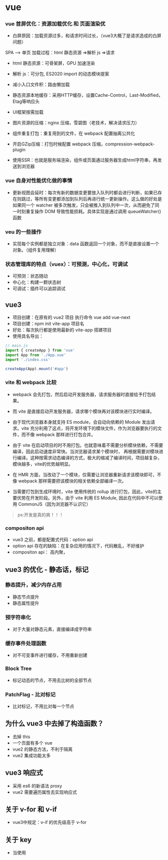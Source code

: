 # vue

### vue 首屏优化：资源加载优化 和 页面渲染优

- 白屏原因：加载资源过多，和请求时间过长，（vue3大概了是请求造成的白屏问题）

SPA --> 单页
加载过程：html 静态资源 =>解析 js =>请求

- html 静态资源：可骨架屏，GPU 加速渲染

- 解析 js：可分包, ES2020 import 的动态模块提案

- 减小入口文件积：路由懒加载
- 静态资源本地缓存：采用HTTP缓存，设置Cache-Control，Last-Modified，Etag等响应头
- UI框架按需加载
- 图片资源的压缩：nginx 压缩，雪碧图（老技术，解决请求压力）
- 组件重复打包：重复用到的文件，在 webpack 配置抽离公共化
- 开启GZip压缩：打包时候配置 webpack 压缩，compression-webpack-plugin
- 使用SSR：也就是服务端渲染，组件或页面通过服务器生成html字符串，再发送到浏览器

### vue 自身对性能优化做的事情

- 更新视图会延时：每次有新的数据变更要放入队列时都会进行判断，如果已存在则跳过，等所有变更都添加到队列后再进行统一更新操作。这么做的好处是如果同一个 watcher 被多次触发，只会被推入到队列中一次，从而避免了同一时刻重复操作 DOM 导致性能损耗。具体实现是通过调用 queueWatcher() 函数

### veu 的一些操作

- 实现每个实例都是独立对象：data 函数返回一个对象，而不是直接设置一个对象。（组件复用理解）

### 状态管理库的特点（vuex）：可预测，中心化，可调试

- 可预测：状态随动
- 中心化：构建一颗状态树
- 可调试：插件可以追踪调试



## vue3

- 项目创建：在原有的 vue2 项目 执行命令 vue add vue-next
- 项目创建：npm init vite-app 项目名
 - 好处：每次执行都是使用最新的 vite-app 搭建项目
- 使用具名导出：
```js
// main.js
import { createApp } from 'vue'
import App from './App.vue'
import './index.css'

createApp(App).mount('#app')

```
### vite 和 webpack 比较
- webpack 会先打包，然后启动开发服务器，请求服务器时直接给予打包结果。

- 而 vite 是直接启动开发服务器，请求哪个模块再对该模块进行实时编译。

- 由于现代浏览器本身就支持 ES module，会自动向依赖的 Module 发出请求。vite 充分利用了这点，将开发环境下的模块文件，作为浏览器要执行的文件，而不像 webpack 那样进行打包合并。

- 由于 vite 在启动项目的时不用打包。也就意味着不需要分析模块依赖，不需要编译，因此启动速度非常快。当浏览器请求某个模块时，
再根据需要对模块进行编译。这种按需求动态编译的方式，极大的缩减了编译时间，项目越复杂，模块越多，vite的优势越明显。

- 在 HMR 方面，当改动了一个模块，仅需要让浏览器重新请求该模块即可，不像 webpack 那样需要把该模块的相关依赖全部编译一次。

- 当需要打包到生成环境时，vite 使用传统的 rollup 进行打包，因此，vite的主要优势在开发阶段。另外，由于 vite 利用 ES Module, 因此在代码中不可以使用 CommonJS（因为浏览器不认识它）

> ps:开发是真的爽！！！


### compositon api
- vue3 之前，都是配置式代码：option api
- option api 存在的缺陷：在复杂应用的情况下，代码散乱，不好维护
- compositon api： 高内聚，

## vue3 的优化 - 静态话，标记

### 静态提升，减少内存占用
- 静态节点提升
- 静态属性提升

### 预字符串化
- 对于大量对静态元素，直接编译成字符串
### 缓存事件处理函数
- 对不可变事件进行缓存，不用重新创建
### Block Tree
- 标记动态的节点，不用去比树的全部节点
### PatchFlag - 比对标记
- 比对标记，不用比对每一个节点

## 为什么 vue3 中去掉了构造函数？
- 去掉 this
- 一个页面有多个 vue
- vue2 的静态方法，不利于隔离 
- vue2 集成功能太多

## vue3 响应式
- 采用 es6 的新语法 proxy
- vue2 需要遍历属性去实现响应式

## 关于 v-for 和 v-if
- vue3中规定：v-if 的优先级高于 v-for
 

## 关于 key
- 当使用 <template> 进行 v-for 循环时，需要吧 key 值放到 <template> 中，而不是它的子元素中
- 当使用 v-if v-else-if v-else 分支的时候，不再需要指定 key 值，因为 vue3 会自动给予每个分支一个唯一的key
- 即便要手动给予 key 值，也必须给予每个分支唯一的 key，不能因为要重用分支而给予相同的 key

- 关于 Fragment 
- vue3 现在允许组件出现多个根节点

## 异步组件
vue 中的 defineAsyncComponent 函数：返回一个 promise

## 响应式 api：reacttivity api
>  ps：ref，computed
### api
- reactive: 深度代理对象的所有成员
- readonly：只能读取代理对象中的成员，不能修改
- ref：对 value 的访问是响应式的，如果给 value 是一个对象 ，则会通过 reactive 函数进行代理，如果已经是代理，则直接使用代理
- computed：当读取 value 值时，会根据情况决定是否哦要运行函数
### 判断 inProxy isReactive isReadonly isRef
- 判断响应式数据类型

### 应用：
- 如果想要让一个对象变为响应式数据，可以使用 reactive 或 ref
- 如果想要让一个对象的所有属性只读，可以使用 readonly
- 如果想要一个非对象的数据变为响应式数据，使用 ref
- 如果想要根据已知的响应式数据得到一个新的响应式数据，使用 comptued

## 监听数据变化：异步执行（微队列）
- watchEffect: 自动监听
- watch：手动
- 除非遇到如下场景，都推荐使用 watchEffect
- 不希望回调函数一开始就执行
- 数据改变时，需要参考旧值
- 需要监控一些回调函数中不会用到的数据（某些数据变，去通知服务器）
```js
const state = reactive({a:1, b:2})
const count = ref(0)
watchEffect(()=>{
  console.log(state.a ,state.b) //自动监听到 state.a， state.b
})
// 不能直接写 state.a ，因为表达式计算后是一个原始值
wacth(state.a, (newValue, oldValue) => {
  console.log(`新${newValue}旧${oldValue}`)
})
// 下面方式可以
wacth(()=>{ state.a }, (newValue, oldValue) => {
  console.log(`新${newValue}旧${oldValue}`)
})
// 监听多个值
wacth([()=>{ state.a }, count], ([newValue1, newValue2], [oldValue1, oldValue2]) => {
  console.log(`新${newValue1}${newValue2}旧${oldValue1}${oldValue2}`)
})
```


## 降低心智负担：不用去思考他返回的响应式类型
- 所有的 composition function 均以 ref 的结果返回，以保证 setup 函数的返回结果中不包含 reactive 或 readonly 直接产生的数据，（因为数据解构的时候可能会失去响应）
``` js
setup() {
  const state = {}
  return toRefs(state)
}
```
## setup
- 不同于 响应式 api，composition api 提供的函数很多是与组件深度绑定的，不能脱离组件存在
- setup 只会运行一次的函数，比组件创建还早执行（created 钩子）。this 指向 undefind
- 两参数 props content

### 配合vue 食用的动画 gsap
https://cloud.tencent.com/developer/article/1599224

## 总结
- Vue.js 3.0 核⼼优势：
  - 没有 this，没烦恼；
  - 更好的类型推导能⼒（TypeScript）；
  - 更友好的 Tree-shaking ⽀持（渐进式体验）；
  - 更⼤的代码压缩空间；
  - 更灵活的逻辑复⽤能⼒。


## 源码：

### UI = render(state)：Vue的作用就是相当于 render函数，状态（state）一旦变化，视图（UI)也就会相对应的变化

### 问题一：Vue怎么知道状态的变化，怎么实现一套数据监听机制？
- SE6 之前：Object.defineProperty，ES6之后：Proxy，实现数据的监听

### 扩展问题：Object.defineProperty 和 Proxy 的区别：
- Object.defineProperty： 只能实现对属性的单个监听，只能监听现有的属性，无法对数据的添加和删除进行监听（解决这个问题 Vue增加了两个全局API:Vue.set和Vue.delete）
- Proxy：能实现对整个对象对监听，能监听新创建的属性。是 Object.defineProperty 的功能完善

### 数据的变化怎么驱动视图更新？
- 对依赖数据的视图，在数据变化时候，通知对应的视图更新。
- 在 getter 中收集依赖，在 setter 中通知依赖更新。

### 扩展问题，如何实现数组的可观测
- 将数组方法拦截，重写。拦截 __proto__
- 数组新增元素的侦测：push、unshift、splice 特殊重写

### 绕不开的虚拟 DOM 和 diff 算法：用 JS 的计算性能来换取操作 DOM 所消耗的性能
- 当数据发生变化时，我们对比变化前后的虚拟 DOM 节点，通过 DOM-Diff 算法计算出需要更新的地方，然后去更新需要更新的视图。

- 用一个 js 对象，描述一个 DOM 元素
```js
<div class="a" id="b">我是内容</div>

{
  tag:'div',        // 元素标签
  attrs:{           // 属性
    class:'a',
    id:'b'
  },
  text:'我是内容',  // 文本内容
  children:[]       // 子元素
}
```
### 可描述的节点
- 注释节点
- 文本节点
- 元素节点
- 组件节点
- 函数式组件节点
- 克隆节点
### VNode 作用
- 在视图渲染之前，把写好的 template 模板先编译成 VNode 并缓存下来，等到数据发生变化页面需要重新渲染的时候，把数据发生变化后生成的 VNode 与前一次缓存下来的 VNode 进行对比，找出差异，然后有差异的 VNode 对应的真实 DOM 节点就是需要重新渲染的节点，最后根据有差异的 VNode 创建出真实的 DOM 节点再插入到视图中，最终完成一次视图更新。

### DOM-Diff: patch(对 新旧节点 修修补补)
- 以新节点为基础，进行对比操作，在旧 VNode 上修修改改， 返回一份旧的 VNode
  - 创建节点：新的 VNode 中有而旧的 oldVNode 中没有，就在旧的 oldVNode 中创建。
  - 删除节点：新的 VNode 中没有而旧的 oldVNode 中有，就从旧的 oldVNode 中删除。
  - 更新节点：新的 VNode 和旧的 oldVNode 中都有，就以新的 VNode 为准，更新旧的 oldVNode。  
- patch 过程
  - 新旧节点一致，退出
  - 新旧节点都是静态节点，退出
  - 新旧节点都是文本节点，对比文本，不同，旧节点替换成新的，
  - 新旧节点都有子节点，对比子节点，不同，旧节点替换成新的（有优化，子节点如何对比），
  - 只有新节点有子节点，旧节点添加子节点（清空旧子节点的文本），
  - 只有旧节点有子节点，清空旧节点的子节点
  - 只有旧节点有文本，清空旧节点文本

- 静态节点：渲染一次不会再更新的节点，性能优化的点

### 扩展问题，操作DOM 耗费性能的原因
- dom操作影响性能最主要是因为它导致了浏览器的重绘（repaint）和重排（reflow）
- 浏览器标准把 DOM 设计的非常复杂
- 在浏览器中DOM的实现和ECMAScript是分离的。

### VNode 的来源：模板编译
- template 模板内容，对 Vue 来说是一堆字符串，需要处理成 AST，然后生成渲染函数
- template 模板内容经过 render 函数生成 VNode
  - 模板解析阶段：将一堆模板字符串用正则等方式解析成抽象语法树AST，根据解析内容的不同分为 HTML 解析器，文本解析器和过滤器解析器。 
    - const ast =parse(template.trim(), options):parse 会用正则等方式解析 template 模板中的指令、class、style等数据，形成AST。
  - 优化阶段：遍历 AST，找出其中的静态节点，并打上标记
  - 代码生成阶段：将 AST 转换成渲染函数

### 扩展问题：为什么不直接把 AST 直接解析成 VNode 对象 ？

- 代码生成其实就是根据模板对应的抽象语法树 AST 生成一个函数供组件挂载时调用，通过调用这个函数就可以得到模板对应的虚拟 DOM。

### 模板编译的最终目的
- 模板编译就是一台机器，给它输入模板字符串，它就输出对应的render函数。

### Vue 生命周期的四个阶段
- 初始化阶段：为 Vue 实例上初始化一些属性，事件，以及响应式数据
- 模板编译阶段：将模板编译成渲染函数
- 挂载阶段：将实例挂载到指定到 DOM 上，即将模板渲染到真实 DOM 上
- 销毁阶段：将实例自身从父组件中删除，并取消依赖追踪以及事件监听器。

### 扩展问题：初始化阶段具体做了什么
- 创建一个 Vue 实例
- 为创建好的 Vue 实例初始化 事件，属性，响应式数据等

- 初始化做完：判断用户是否传入 el 如果传入则调用 $mount 函数进入模板编译和挂载阶段，如果没有传入 el 则不会进入下一个生命周期，需要用户手动执行 vm.$mount 方法才会进入下一个生命周期


### 扩展问题：销毁阶段，注册到事件超出了组件范围（如注册到了body身上），Vue 能否自动解绑

### vue histroy 模式 nginx 和 node服务 对应的配置
- nginx： location 中配置 try_files $uri $uri/ /index.html ： 尝试找 对应 uri 内容，如果找不到 返回 index.html
- node：安装对应的 histroy 模块